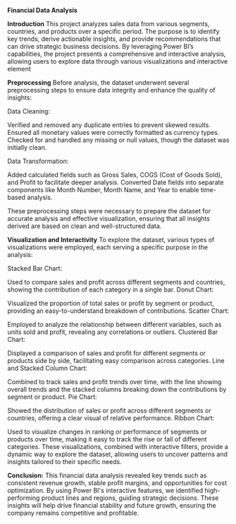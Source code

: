 **Financial Data Analysis**

**Introduction**
This project analyzes sales data from various segments, countries, and products over a specific period. The purpose is to identify key trends, derive actionable insights, and provide recommendations that can drive strategic business decisions. By leveraging Power BI’s capabilities, the project presents a comprehensive and interactive analysis, allowing users to explore data through various visualizations and interactive element

**Preprocessing**
Before analysis, the dataset underwent several preprocessing steps to ensure data integrity and enhance the quality of insights:

Data Cleaning:

Verified and removed any duplicate entries to prevent skewed results.
Ensured all monetary values were correctly formatted as currency types.
Checked for and handled any missing or null values, though the dataset was initially clean.

Data Transformation:

Added calculated fields such as Gross Sales, COGS (Cost of Goods Sold), and Profit to facilitate deeper analysis.
Converted Date fields into separate components like Month Number, Month Name, and Year to enable time-based analysis.

These preprocessing steps were necessary to prepare the dataset for accurate analysis and effective visualization, ensuring that all insights derived are based on clean and well-structured data.

**Visualization and Interactivity**
To explore the dataset, various types of visualizations were employed, each serving a specific purpose in the analysis:

Stacked Bar Chart:

Used to compare sales and profit across different segments and countries, showing the contribution of each category in a single bar.
Donut Chart:

Visualized the proportion of total sales or profit by segment or product, providing an easy-to-understand breakdown of contributions.
Scatter Chart:

Employed to analyze the relationship between different variables, such as units sold and profit, revealing any correlations or outliers.
Clustered Bar Chart:

Displayed a comparison of sales and profit for different segments or products side by side, facilitating easy comparison across categories.
Line and Stacked Column Chart:

Combined to track sales and profit trends over time, with the line showing overall trends and the stacked columns breaking down the contributions by segment or product.
Pie Chart:

Showed the distribution of sales or profit across different segments or countries, offering a clear visual of relative performance.
Ribbon Chart:

Used to visualize changes in ranking or performance of segments or products over time, making it easy to track the rise or fall of different categories.
These visualizations, combined with interactive filters, provide a dynamic way to explore the dataset, allowing users to uncover patterns and insights tailored to their specific needs.

**Conclusion:**
This financial data analysis revealed key trends such as consistent revenue growth, stable profit margins, and opportunities for cost optimization. By using Power BI's interactive features, we identified high-performing product lines and regions, guiding strategic decisions. These insights will help drive financial stability and future growth, ensuring the company remains competitive and profitable.

